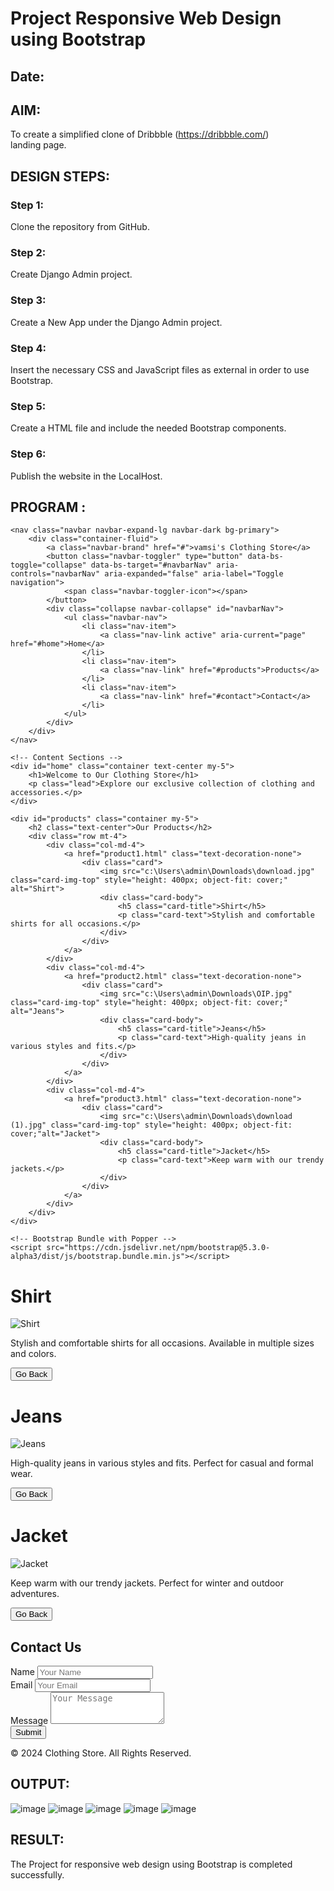 # Project Responsive Web Design using Bootstrap
## Date:

## AIM:
To create a simplified clone of Dribbble (https://dribbble.com/) landing page.


## DESIGN STEPS:

### Step 1:
Clone the repository from GitHub.

### Step 2:
Create Django Admin project.

### Step 3:
Create a New App under the Django Admin project.

### Step 4:
Insert the necessary CSS and JavaScript files as external in order to use Bootstrap.

### Step 5:
Create a HTML file and include the needed Bootstrap components.

### Step 6:
Publish the website in the LocalHost.

## PROGRAM :
<!DOCTYPE html>
<html lang="en">
<head>
    <meta charset="UTF-8">
    <meta name="viewport" content="width=device-width, initial-scale=1.0">
    <title>vamsi's Clothing Store</title>
    <!-- Bootstrap CSS -->
    <link href="https://cdn.jsdelivr.net/npm/bootstrap@5.3.0-alpha3/dist/css/bootstrap.min.css" rel="stylesheet">
</head>
<body>
    <!-- Navigation Bar -->
    
    <nav class="navbar navbar-expand-lg navbar-dark bg-primary">
        <div class="container-fluid">
            <a class="navbar-brand" href="#">vamsi's Clothing Store</a>
            <button class="navbar-toggler" type="button" data-bs-toggle="collapse" data-bs-target="#navbarNav" aria-controls="navbarNav" aria-expanded="false" aria-label="Toggle navigation">
                <span class="navbar-toggler-icon"></span>
            </button>
            <div class="collapse navbar-collapse" id="navbarNav">
                <ul class="navbar-nav">
                    <li class="nav-item">
                        <a class="nav-link active" aria-current="page" href="#home">Home</a>
                    </li>
                    <li class="nav-item">
                        <a class="nav-link" href="#products">Products</a>
                    </li>
                    <li class="nav-item">
                        <a class="nav-link" href="#contact">Contact</a>
                    </li>
                </ul>
            </div>
        </div>
    </nav>

    <!-- Content Sections -->
    <div id="home" class="container text-center my-5">
        <h1>Welcome to Our Clothing Store</h1>
        <p class="lead">Explore our exclusive collection of clothing and accessories.</p>
    </div>

    <div id="products" class="container my-5">
        <h2 class="text-center">Our Products</h2>
        <div class="row mt-4">
            <div class="col-md-4">
                <a href="product1.html" class="text-decoration-none">
                    <div class="card">
                        <img src="c:\Users\admin\Downloads\download.jpg" class="card-img-top" style="height: 400px; object-fit: cover;" alt="Shirt">
                        <div class="card-body">
                            <h5 class="card-title">Shirt</h5>
                            <p class="card-text">Stylish and comfortable shirts for all occasions.</p>
                        </div>
                    </div>
                </a>
            </div>
            <div class="col-md-4">
                <a href="product2.html" class="text-decoration-none">
                    <div class="card">
                        <img src="c:\Users\admin\Downloads\OIP.jpg" class="card-img-top" style="height: 400px; object-fit: cover;" alt="Jeans">
                        <div class="card-body">
                            <h5 class="card-title">Jeans</h5>
                            <p class="card-text">High-quality jeans in various styles and fits.</p>
                        </div>
                    </div>
                </a>
            </div>
            <div class="col-md-4">
                <a href="product3.html" class="text-decoration-none">
                    <div class="card">
                        <img src="c:\Users\admin\Downloads\download (1).jpg" class="card-img-top" style="height: 400px; object-fit: cover;"alt="Jacket">
                        <div class="card-body">
                            <h5 class="card-title">Jacket</h5>
                            <p class="card-text">Keep warm with our trendy jackets.</p>
                        </div>
                    </div>
                </a>
            </div>
        </div>
    </div>

    <!-- Bootstrap Bundle with Popper -->
    <script src="https://cdn.jsdelivr.net/npm/bootstrap@5.3.0-alpha3/dist/js/bootstrap.bundle.min.js"></script>
</body>
</html>

<!-- Product Pages -->

<!-- product1.html -->
<!DOCTYPE html>
<html lang="en">
<head>
    <meta charset="UTF-8">
    <meta name="viewport" content="width=device-width, initial-scale=1.0">
    <title>Shirt Details</title>
    <link href="https://cdn.jsdelivr.net/npm/bootstrap@5.3.0-alpha3/dist/css/bootstrap.min.css" rel="stylesheet">
</head>
<body>
    <div class="container text-center my-5">
        <h1>Shirt</h1>
        <img src="c:\Users\admin\Downloads\download.jpg" class="img-fluid my-3" alt="Shirt">
        <p class="lead">Stylish and comfortable shirts for all occasions. Available in multiple sizes and colors.</p>
        <button class="btn btn-primary" onclick="history.back()">Go Back</button>
    </div>
</body>
</html>

<!-- product2.html -->
<!DOCTYPE html>
<html lang="en">
<head>
    <meta charset="UTF-8">
    <meta name="viewport" content="width=device-width, initial-scale=1.0">
    <title>Jeans Details</title>
    <link href="https://cdn.jsdelivr.net/npm/bootstrap@5.3.0-alpha3/dist/css/bootstrap.min.css" rel="stylesheet">
</head>
<body>
    <div class="container text-center my-5">
        <h1>Jeans</h1>
        <img src="c:\Users\admin\Downloads\OIP.jpg" class="img-fluid my-3" alt="Jeans">
        <p class="lead">High-quality jeans in various styles and fits. Perfect for casual and formal wear.</p>
        <button class="btn btn-primary" onclick="history.back()">Go Back</button>
    </div>
</body>
</html>

<!-- product3.html -->
<!DOCTYPE html>
<html lang="en">
<head>
    <meta charset="UTF-8">
    <meta name="viewport" content="width=device-width, initial-scale=1.0">
    <title>Jacket Details</title>
    <link href="https://cdn.jsdelivr.net/npm/bootstrap@5.3.0-alpha3/dist/css/bootstrap.min.css" rel="stylesheet">
</head>
<body>
    <div class="container text-center my-5">
        <h1>Jacket</h1>
        <img src="c:\Users\admin\Downloads\download (1).jpg" class="img-fluid my-3" alt="Jacket">
        <p class="lead">Keep warm with our trendy jackets. Perfect for winter and outdoor adventures.</p>
        <button class="btn btn-primary" onclick="history.back()">Go Back</button>
    </div>
    <div id="contact" class="container my-5">
        <h2 class="text-center">Contact Us</h2>
        <form class="mt-4">
            <div class="mb-3">
                <label for="name" class="form-label">Name</label>
                <input type="text" class="form-control" id="name" placeholder="Your Name">
            </div>
            <div class="mb-3">
                <label for="email" class="form-label">Email</label>
                <input type="email" class="form-control" id="email" placeholder="Your Email">
            </div>
            <div class="mb-3">
                <label for="message" class="form-label">Message</label>
                <textarea class="form-control" id="message" rows="3" placeholder="Your Message"></textarea>
            </div>
            <button type="submit" class="btn btn-primary">Submit</button>
        </form>
    </div>
    <!-- Footer -->
    <footer class="bg-primary text-white text-center py-3">
        &copy; 2024 Clothing Store. All Rights Reserved.
    </footer>
</body>
</html>


## OUTPUT:
![image](https://github.com/user-attachments/assets/4e3f3ecc-50d0-483f-8f5d-fb676ae579bc)
![image](https://github.com/user-attachments/assets/11298d53-c44d-421e-ad0f-7447ce016dd5)
![image](https://github.com/user-attachments/assets/3040f639-7559-4714-9400-4b28c911f130)
![image](https://github.com/user-attachments/assets/1993682f-2c56-48c2-8f20-f9c53ea819fe)
![image](https://github.com/user-attachments/assets/a8ddc76a-64a1-4efb-959b-929a7bd397fb)


## RESULT:
The Project for responsive web design using Bootstrap is completed successfully.
